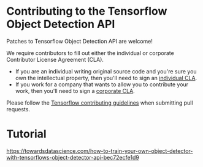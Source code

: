 # Contributing to the Tensorflow Object Detection API

Patches to Tensorflow Object Detection API are welcome!

We require contributors to fill out either the individual or corporate
Contributor License Agreement (CLA).

  * If you are an individual writing original source code and you're sure you own the intellectual property, then you'll need to sign an [individual CLA](http://code.google.com/legal/individual-cla-v1.0.html).
  * If you work for a company that wants to allow you to contribute your work, then you'll need to sign a [corporate CLA](http://code.google.com/legal/corporate-cla-v1.0.html).

Please follow the
[Tensorflow contributing guidelines](https://github.com/tensorflow/tensorflow/blob/master/CONTRIBUTING.md)
when submitting pull requests.


# Tutorial
https://towardsdatascience.com/how-to-train-your-own-object-detector-with-tensorflows-object-detector-api-bec72ecfe1d9